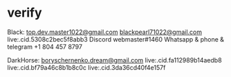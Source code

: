 # verify
Black:
top.dev.master1022@gmail.com
blackpearl71022@gmail.com
live:.cid.5308c2bec5f8abb3
Discord
webmaster#1460
Whatsapp & phone & telegram
+1 804 457 8797

DarkHorse:
boryschernenko.dream@gmail.com
live:.cid.fa112989b14aedb8
live:.cid.bf79a46c8b1b8c0c
live:.cid.3da36cd40f4e157f
